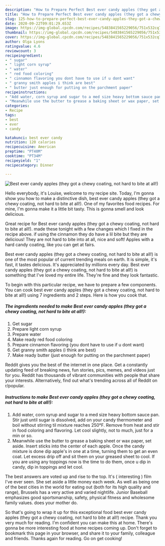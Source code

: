 ```yaml
---
description: "How to Prepare Perfect Best ever candy apples (they got a chewy coating, not hard to bite at all!)"
title: "How to Prepare Perfect Best ever candy apples (they got a chewy coating, not hard to bite at all!)"
slug: 125-how-to-prepare-perfect-best-ever-candy-apples-they-got-a-chewy-coating-not-hard-to-bite-at-all
date: 2020-09-22T09:01:29.653Z
image: https://img-global.cpcdn.com/recipes/5483841565229056/751x532cq70/best-ever-candy-apples-they-got-a-chewy-coating-not-hard-to-bite-at-all-recipe-main-photo.jpg
thumbnail: https://img-global.cpcdn.com/recipes/5483841565229056/751x532cq70/best-ever-candy-apples-they-got-a-chewy-coating-not-hard-to-bite-at-all-recipe-main-photo.jpg
cover: https://img-global.cpcdn.com/recipes/5483841565229056/751x532cq70/best-ever-candy-apples-they-got-a-chewy-coating-not-hard-to-bite-at-all-recipe-main-photo.jpg
author: Olga Lyons
ratingvalue: 4.6
reviewcount: 3
recipeingredient:
- " sugar"
- " light corn syrup"
- " water"
- " red food coloring"
- " cinnamon flavoring you dont have to use if u dont want"
- " granny smith apples i think are best"
- " butter just enough for putting on the parchment paper"
recipeinstructions:
- "Add water, corn syrup and sugar to a med size heavy bottom sauce pan. Stir just until sugar is dissolved, add on your candy thermometer and boil without stirring til mixture reaches 250°F. Remove from heat and stir in food coloring and flavoring. Let cool slightly, not to much, just for a min or so."
- "Meanwhile use the butter to grease a baking sheet or wax paper, set aside. Insert sticks into the center of each apple. Once the candy mixture is done dip apple&#39;s in one at a time, turning them to get an even coat. Let excess drip off and sit them on your greased sheet to cool. If you are using any toppings now is the time to do them, once u dip in candy, dip in toppings and let cool."
categories:
- Recipe
tags:
- best
- ever
- candy

katakunci: best ever candy 
nutrition: 120 calories
recipecuisine: American
preptime: "PT40M"
cooktime: "PT34M"
recipeyield: "1"
recipecategory: Dinner

---
```



![Best ever candy apples (they got a chewy coating, not hard to bite at all!)](https://img-global.cpcdn.com/recipes/5483841565229056/751x532cq70/best-ever-candy-apples-they-got-a-chewy-coating-not-hard-to-bite-at-all-recipe-main-photo.jpg)

Hello everybody, it's Louise, welcome to my recipe site. Today, I'm gonna show you how to make a distinctive dish, best ever candy apples (they got a chewy coating, not hard to bite at all!). One of my favorites food recipes. For mine, I'm gonna make it a little bit tasty. This is gonna smell and look delicious.

Great recipe for Best ever candy apples (they got a chewy coating, not hard to bite at all!). made these tonight with a few changes which I fixed in the recipe above. if using the cinnamon they do have a lil bite but they are delicious! They are not hard to bite into at all, nice and soft! Apples with a hard candy coating, like you can get at fairs.

Best ever candy apples (they got a chewy coating, not hard to bite at all!) is one of the most popular of current trending meals on earth. It is simple, it's fast, it tastes delicious. It's appreciated by millions every day. Best ever candy apples (they got a chewy coating, not hard to bite at all!) is something that I've loved my entire life. They're fine and they look fantastic.


To begin with this particular recipe, we have to prepare a few components. You can cook best ever candy apples (they got a chewy coating, not hard to bite at all!) using 7 ingredients and 2 steps. Here is how you cook that.

<!--inarticleads1-->

##### The ingredients needed to make Best ever candy apples (they got a chewy coating, not hard to bite at all!):

1. Get  sugar
1. Prepare  light corn syrup
1. Prepare  water
1. Make ready  red food coloring
1. Prepare  cinnamon flavoring (you dont have to use if u dont want)
1. Get  granny smith apples (i think are best)
1. Make ready  butter (just enough for putting on the parchment paper)


Reddit gives you the best of the internet in one place. Get a constantly updating feed of breaking news, fun stories, pics, memes, and videos just for you. Reddit has thousands of vibrant communities with people that share your interests. Alternatively, find out what&#39;s trending across all of Reddit on r/popular. 

<!--inarticleads2-->

##### Instructions to make Best ever candy apples (they got a chewy coating, not hard to bite at all!):

1. Add water, corn syrup and sugar to a med size heavy bottom sauce pan. Stir just until sugar is dissolved, add on your candy thermometer and boil without stirring til mixture reaches 250°F. Remove from heat and stir in food coloring and flavoring. Let cool slightly, not to much, just for a min or so.
1. Meanwhile use the butter to grease a baking sheet or wax paper, set aside. Insert sticks into the center of each apple. Once the candy mixture is done dip apple&#39;s in one at a time, turning them to get an even coat. Let excess drip off and sit them on your greased sheet to cool. If you are using any toppings now is the time to do them, once u dip in candy, dip in toppings and let cool.


The best answers are voted up and rise to the top. It&#39;s ( interesting ) film I&#39;ve ever seen. She set aside a little money each week. As well as being one of the best cities in the world for eating out (both for its high quality and range), Brussels has a very active and varied nightlife. Junior Baseball emphasizes good sportsmanship, safety, physical fitness and wholesome family values. does your mother do. 

So that's going to wrap it up for this exceptional food best ever candy apples (they got a chewy coating, not hard to bite at all!) recipe. Thank you very much for reading. I'm confident you can make this at home. There's gonna be more interesting food at home recipes coming up. Don't forget to bookmark this page in your browser, and share it to your family, colleague and friends. Thanks again for reading. Go on get cooking!
